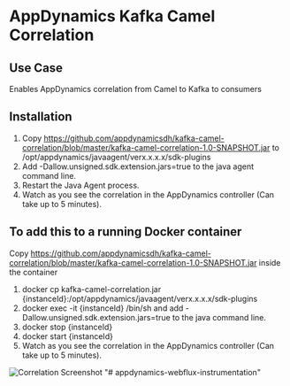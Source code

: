 # AppDynamics Kafka Camel Correlation

## Use Case
Enables AppDynamics correlation from Camel to Kafka to consumers 

## Installation

1. Copy https://github.com/appdynamicsdh/kafka-camel-correlation/blob/master/kafka-camel-correlation-1.0-SNAPSHOT.jar to /opt/appdynamics/javaagent/verx.x.x.x/sdk-plugins
2. Add -Dallow.unsigned.sdk.extension.jars=true to the java agent command line.
3. Restart the Java Agent process.
4. Watch as you see the correlation in the AppDynamics controller (Can take up to 5 minutes).

## To add this to a running Docker container

Copy https://github.com/appdynamicsdh/kafka-camel-correlation/blob/master/kafka-camel-correlation-1.0-SNAPSHOT.jar inside the container 

1. docker cp kafka-camel-correlation.jar {instanceId}:/opt/appdynamics/javaagent/verx.x.x.x/sdk-plugins
2. docker exec -it {instanceId} /bin/sh and add -Dallow.unsigned.sdk.extension.jars=true to the java command line. 
3. docker stop {instanceId}
4. docker start {instanceId}
5. Watch as you see the correlation in the AppDynamics controller (Can take up to 5 minutes).


![Correlation Screenshot](https://github.com/appdynamicsdh/kafka-camel-correlation/blob/master/KafkaCamelCorrelation.png)
"# appdynamics-webflux-instrumentation" 

